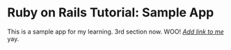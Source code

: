 # Ruby on Rails Tutorial: Sample App

This is a sample app for my learning. 3rd section now. WOO! [*Add link to me*](http://about.me/jefflamth) yay.